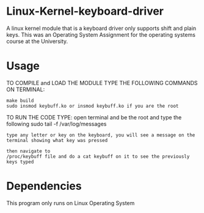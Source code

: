 # Linux-Kernel-keyboard-driver
A linux kernel module that is a keyboard driver only supports shift and plain keys. This was an Operating System Assignment for the operating systems course at the University.

# Usage

TO COMPILE and LOAD THE MODULE TYPE THE FOLLOWING COMMANDS ON TERMINAL:

    make build
    sudo insmod keybuff.ko or insmod keybuff.ko if you are the root
    
TO RUN THE CODE TYPE:
    open terminal and be the root and type the following
    sudo tail -f /var/log/messages
    
    type any letter or key on the keyboard, you will see a message on the terminal showing what key was pressed
    
    then navigate to 
    /proc/keybuff file and do a cat keybuff on it to see the previously keys typed

# Dependencies
This program only runs on Linux Operating System
